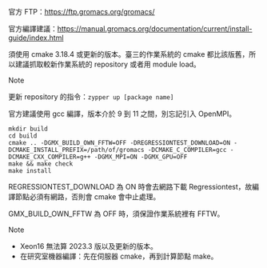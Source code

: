 官方 FTP：https://ftp.gromacs.org/gromacs/

官方編譯建議：https://manual.gromacs.org/documentation/current/install-guide/index.html

須使用 cmake 3.18.4 或更新的版本。臺三的作業系統的 cmake 都比該版舊，所以建議抓取較新作業系統的 repository 或者用 module load。

> [!NOTE]
> 更新 repository 的指令：```zypper up [package name]```

官方建議使用 gcc 編譯，版本介於 9 到 11 之間，別忘記引入 OpenMPI。

```
mkdir build 
cd build
cmake .. -DGMX_BUILD_OWN_FFTW=OFF -DREGRESSIONTEST_DOWNLOAD=ON -DCMAKE_INSTALL_PREFIX=/path/of/gromacs -DCMAKE_C_COMPILER=gcc -DCMAKE_CXX_COMPILER=g++ -DGMX_MPI=ON -DGMX_GPU=OFF
make && make check
make install
```

REGRESSIONTEST_DOWNLOAD 為 ON 時會去網路下載 Regressiontest，故編譯節點必須有網路，否則會 cmake 會中止處理。

GMX_BUILD_OWN_FFTW 為 OFF 時，須保證作業系統裡有 FFTW。

> [!NOTE]
> - Xeon16 無法算 2023.3 版以及更新的版本。
> - 在研究室機器編譯：先在伺服器 cmake，再到計算節點 make。
